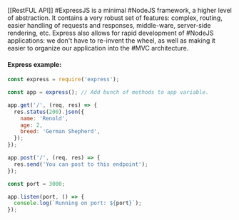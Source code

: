 [[RestFUL API]]
#ExpressJS is a minimal #NodeJS framework, a higher level of abstraction.
It contains a very robust set of features: complex, routing, easier handling of requests and responses, middle-ware, server-side rendering, etc. Express also allows for rapid development of #NodeJS applications: we don't have to re-invent the wheel, as well as  making it easier to organize  our application into the #MVC architecture.

#### Express example:

```JavaScript
const express = require('express');

const app = express(); // Add bunch of methods to app variable.

app.get('/', (req, res) => {
  res.status(200).json({
    name: 'Renold',
    age: 2,
    breed: 'German Shepherd',
  });
});

app.post('/', (req, res) => {
  res.send('You can post to this endpoint');
});

const port = 3000;

app.listen(port, () => {
  console.log(`Running on port: ${port}`);
});
```



